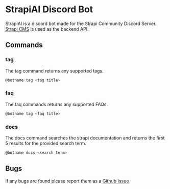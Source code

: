 # StrapiAI Discord Bot

StrapiAI is a discord bot made for the Strapi Community Discord Server. [Strapi CMS](https://github.com/strapi/strapi) is used as the backend API.

## Commands

### tag

The tag command returns any supported tags.

```sh
@botname tag <tag title>
```

### faq

The faq commands returns any supported FAQs.

```sh
@botname tag <faq title>
```

### docs

The docs command searches the strapi documentation and returns the first 5 results for the provided search term.

```sh
@botname docs <search term>
```

## Bugs

If any bugs are found please report them as a [Github Issue](https://github.com/strapi-community/strapi-ai-bot/issues/new)
